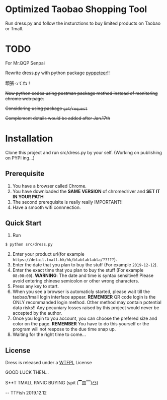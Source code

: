 # Optimized Taobao Shopping Tool
        
Run dress.py and follow the insturctions to buy limited products on Taobao or Tmall.

# TODO

For Mr.QQP Senpai

Rewrite dress.py with python package [pyppeteer](https://github.com/miyakogi/pyppeteer)!!

頑張ってね！

<s>New python codes using postman package method instead of monitoring chrome web page. </s>

<s>Considering using package `get`/`request`</s>

<s>Complement details would be added after Jan.17th  </s>

# Installation

Clone this project and run src/dress.py by your self.
(Working on publishing on PYPI ing...)

## Prerequisite

1. You have a browser called Chrome.
2. You have downloaded the **SAME VERSION** of chromedriver and **SET IT IN YOUR PATH** 
3. The second prerequisite is really really IMPORTANT!!
4. Have a smooth wifi connnection.

## Quick Start

1. Run 
```bash
$ python src/dress.py
```
2. Enter your product url(for example `https://detail.tmall.hk/hk/blablablabla/?????`).
3. Enter the date that you plan to buy the stuff (For example `2019-12-12`).
4. Enter the exact time that you plan to buy the stuff (For example `08:00:00`).
**WARNING**: The date and time is syntax sensitive!! Please avoid entering chinese semicolon or other wrong characters.
5. Press any key to start.
6. When you see a browser is automaticly started, please wait till the taobao/tmall login interface appear. 
**REMEMBER** QR code login is the ONLY recommanded login method. Other method may contain potential data risks!! Any pecuniary losses raised by this project would never be accepted by the author.
7. Once you login to you account, you can choose the prefered size and color on the page. 
**REMEMBER** You have to do this yourself or the program will not respose to the due time snap up.
8. Waiting for the right time to come...

## License

Dress is released under a [WTFPL](LICENSE) License


GOOD LUCK THEN...

S**T TMALL PANIC BUYING (spit (▔皿▔)凸)

--
TTFish
2019.12.12
